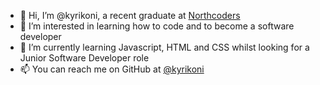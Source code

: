 - 👋 Hi, I’m @kyrikoni, a recent graduate at [Northcoders](https://github.com/northcoders)
- 👀 I’m interested in learning how to code and to become a software developer
- 🌱 I’m currently learning Javascript, HTML and CSS whilst looking for a Junior Software Developer role
- 📫 You can reach me on GitHub at [@kyrikoni](https://github.com/kyrikoni)

<!---
kyrikoni/kyrikoni is a ✨ special ✨ repository because its `README.md` (this file) appears on your GitHub profile.
You can click the Preview link to take a look at your changes.
--->
